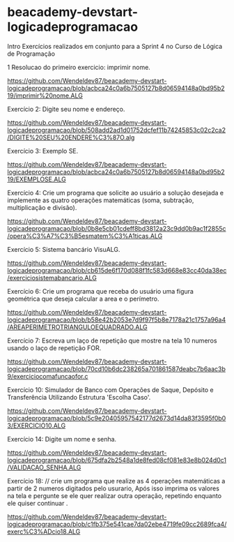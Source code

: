 # beacademy-devstart-logicadeprogramacao
Intro
Exercícios realizados em conjunto para a Sprint 4 no Curso de Lógica de Programação

1 Resolucao do primeiro exercicio: imprimir nome.

https://github.com/Wendeldev87/beacademy-devstart-logicadeprogramacao/blob/acbca24c0a6b7505127b8d06594148a0bd95b219/imprimir%20nome.ALG

Exercício 2: Digite seu nome e endereço.

https://github.com/Wendeldev87/beacademy-devstart-logicadeprogramacao/blob/508add2ad1d01752dcfef11b74245853c02c2ca2/DIGITE%20SEU%20ENDERE%C3%87O.alg

Exercício 3: Exemplo SE.

https://github.com/Wendeldev87/beacademy-devstart-logicadeprogramacao/blob/acbca24c0a6b7505127b8d06594148a0bd95b219/EXEMPLOSE.ALG

Exercício 4: Crie um programa que solicite ao usuário a solução desejada e implemente as quatro operações matemáticas (soma, subtração, multiplicação e divisão).

https://github.com/Wendeldev87/beacademy-devstart-logicadeprogramacao/blob/0b8e5cb01cdeff8bd3812a23c9dd0b9ac1f2855c/opera%C3%A7%C3%B5esmatem%C3%A1ticas.ALG

Exercício 5: Sistema bancário VisuALG.

https://github.com/Wendeldev87/beacademy-devstart-logicadeprogramacao/blob/cb615de6f170d088f1fc583d668e83cc40da38ec/exerciciosistemabancario.ALG

Exercício 6:  Crie um programa que receba do usuário uma figura geométrica que deseja calcular a area e o perímetro.

https://github.com/Wendeldev87/beacademy-devstart-logicadeprogramacao/blob/b58e42b2053e7d9f97f5b8e7178a21c1757a96a4/AREAPERIMETROTRIANGULOEQUADRADO.ALG




Exercício 7: Escreva um laço de repetição que mostre na tela 10 numeros usando o laço de repetição FOR.

https://github.com/Wendeldev87/beacademy-devstart-logicadeprogramacao/blob/70cd10b6dc238265a701861587deabc7b6aac3b9/exerciciocomafuncaofor.c






Exercício 10: Simulador de Banco com Operações de Saque, Depósito e Transferência Utilizando Estrutura 'Escolha Caso'.

https://github.com/Wendeldev87/beacademy-devstart-logicadeprogramacao/blob/5c9e20405957542177d2673d14da83f3595f0b03/EXERCICIO10.ALG







Exercício 14: Digite um nome e senha.

https://github.com/Wendeldev87/beacademy-devstart-logicadeprogramacao/blob/675dfa2b2548a1de8fed08cf081e83e8b024d0c1/VALIDACAO_SENHA.ALG




Exercício 18: // crie um programa que realize as 4 operações matemáticas a partir de 2 numeros digitados pelo usurario, Após isso imprima os valores na tela e pergunte se ele quer realizar outra operação, repetindo enquanto ele quiser continuar .

https://github.com/Wendeldev87/beacademy-devstart-logicadeprogramacao/blob/c1fb375e541cae7da02ebe4719fe09cc2689fca4/exerc%C3%ADcio18.ALG






